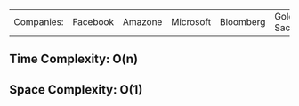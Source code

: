 <table>
  <tr>
    <td>Companies: </td>
    <td>Facebook</td>
    <td>Amazone</td>
    <td>Microsoft</td>
    <td>Bloomberg</td>
    <td>Goldman Sachs</td>
    <td>Google</td>
    <td>Apple</td>
    <td>Arcesium</td>
  </tr>
</table>


<h2>Time Complexity: O(n)</h2>
<h2>Space Complexity: O(1)</h2>
